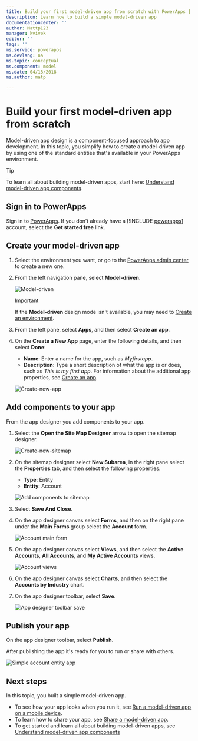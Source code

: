 ```yaml
---
title: Build your first model-driven app from scratch with PowerApps | Microsoft Docs
description: Learn how to build a simple model-driven app
documentationcenter: ''
author: Mattp123
manager: kvivek
editor: ''
tags: ''
ms.service: powerapps
ms.devlang: na
ms.topic: conceptual
ms.component: model
ms.date: 04/18/2018
ms.author: matp

---
```


# Build your first model-driven app from scratch
Model-driven app design is a component-focused approach to app development. In this topic, you simplify how to create a model-driven app by using one of the standard entities that's available in your PowerApps environment.

> [!TIP]
> To learn all about building model-driven apps, start here: [Understand model-driven app components](model-driven-app-components.md). 

## Sign in to PowerApps
Sign in to [PowerApps](https://web.powerapps.com/). If you don’t already have a [!INCLUDE [powerapps](../../includes/powerapps.md)] account, select the **Get started free** link. 

## Create your model-driven app

1. Select the environment you want, or go to the [PowerApps admin center](https://admin.powerapps.com/) to create a new one.
2. From the left navigation pane, select **Model-driven**. 

   ![Model-driven](media/build-first-model-driven-app/choose-design-mode.png)

   > [!IMPORTANT]
   > If the **Model-driven** design mode isn't available, you may need to [Create an environment](https://docs.microsoft.com/powerapps/administrator/create-environment).   

3. From the left pane, select **Apps**, and then select **Create an app**.

4. On the **Create a New App** page, enter the following details, and then select **Done**: 
   - **Name**: Enter a name for the app, such as *Myfirstapp*. 
   - **Description**: Type a short description of what the app is or does, such as *This is my first app*.
   For information about the additional app properties, see [Create an app](https://docs.microsoft.com/dynamics365/customer-engagement/customize/create-edit-app#create-an-app).
 
   ![Create-new-app](media/build-first-model-driven-app/create-new-app.png)

## Add components to your app
From the app designer you add components to your app.
1. Select the **Open the Site Map Designer** arrow to open the sitemap designer. 

   ![Create-new-sitemap](media/build-first-model-driven-app/new-sitemap.png)

2. On the sitemap designer select **New Subarea**, in the right pane select the **Properties** tab, and then select the following properties.
   - **Type**: Entity
   - **Entity**: Account

   ![Add components to sitemap](media/build-first-model-driven-app/sitemap.png)

3. Select **Save And Close**.
4. On the app designer canvas select **Forms**, and then on the right pane under the **Main Forms** group select the **Account** form.

   ![Account main form](media/build-first-model-driven-app/main-form.png)

5. On the app designer canvas select **Views**, and then select the **Active Accounts**, **All Accounts**, and **My Active Accounts** views.

   ![Account views](media/build-first-model-driven-app/views.png)

6. On the app designer canvas select **Charts**, and then select the **Accounts by Industry** chart.
7. On the app designer toolbar, select **Save**.

    ![App designer toolbar save](media/build-first-model-driven-app/app-designer-toolbar.png)
 
<!-- ##  Validate your app
This step checks for component dependencies that are required for the app to work, but haven't yet been added to the app. 

1. On the app designer canvas, select the component that indicates a dependency, such as the **Forms** component. Then, on the right-pane select the **Required** tab, expand **Entity Dependencies** and then select all required dependencies. 

    ![Add dependencies](media/build-first-model-driven-app/resolve-dependencies.png)

2. Select **Add Dependencies**.
3. On the app designer toolbar, select **Save**.  -->

## Publish your app
On the app designer toolbar, select **Publish**.

After publishing the app it's ready for you to run or share with others.

![Simple account entity app](media/build-first-model-driven-app/accounts-quickstart-app.png)

## Next steps
In this topic, you built a simple model-driven app. 
- To see how your app looks when you run it, see [Run a model-driven app on a mobile device](../../user/run-app-client-model-driven.md).
- To learn how to share your app, see [Share a model-driven app](share-model-driven-app.md).
- To get started and learn all about building model-driven apps, see [Understand model-driven app components](model-driven-app-components.md)
